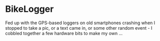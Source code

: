 # BikeLogger
Fed up with the GPS-based loggers on old smartphones crashing when I stopped to take a pic, or a text came in, or some other random event - I cobbled together a few hardware bits to make my own ...
